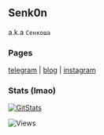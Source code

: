 ## Senk0n
a.k.a `Сенкоша`

### Pages
[telegram](//t.me/senk0n) | [blog](//t.me/s0blog) | [instagram](//instagram.com/senk0n)

### Stats (lmao)
<!--[![trophy](https://github-profile-trophy.vercel.app/?username=senk0n&theme=onedark&no-bg=true)](//github.com/ryo-ma/github-profile-trophy)-->
[![GitStats](https://github-readme-stats.vercel.app/api?username=senk0n&show_icons=true&count_private=true&locale=en&layout=compact&theme=onedark&title_color=0057ad&icon_color=0057ad&bg_color=0d1117&custom_title=Senk0n+shit+on+GitHub)](//github.com/anuraghazra/github-readme-stats)

![Views](https://komarev.com/ghpvc/?username=senk0n&style=flat&color=0057ad)<!--&label=Some+magic+counter-->
